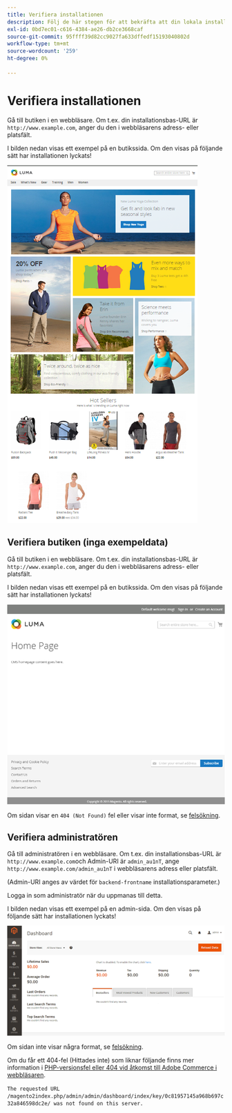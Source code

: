```yaml
---
title: Verifiera installationen
description: Följ de här stegen för att bekräfta att din lokala installation av Adobe Commerce eller Magento Open Source lyckades.
exl-id: 0bd7ec01-c616-4384-ae26-db2ce3668caf
source-git-commit: 95ffff39d82cc9027fa633dffedf15193040802d
workflow-type: tm+mt
source-wordcount: '259'
ht-degree: 0%

---
```


# Verifiera installationen

Gå till butiken i en webbläsare. Om t.ex. din installationsbas-URL är `http://www.example.com`, anger du den i webbläsarens adress- eller platsfält.

I bilden nedan visas ett exempel på en butikssida. Om den visas på följande sätt har installationen lyckats!

![Storefront med Luma-temat](../../assets/installation/install-success_store-luma.png)

## Verifiera butiken (inga exempeldata)

Gå till butiken i en webbläsare. Om t.ex. din installationsbas-URL är `http://www.example.com`, anger du den i webbläsarens adress- eller platsfält.

I bilden nedan visas ett exempel på en butikssida. Om den visas på följande sätt har installationen lyckats!

![Storefront som verifierar en lyckad installation](../../assets/installation/install-success_store.png)

Om sidan visar en `404 (Not Found)` fel eller visar inte format, se [felsökning](https://support.magento.com/hc/en-us/articles/360032994352).

## Verifiera administratören

Gå till administratören i en webbläsare. Om t.ex. din installationsbas-URL är `http://www.example.com`och Admin-URI är `admin_au1nT`, ange `http://www.example.com/admin_au1nT` i webbläsarens adress eller platsfält.

(Admin-URI anges av värdet för `backend-frontname` installationsparameter.)

Logga in som administratör när du uppmanas till detta.

I bilden nedan visas ett exempel på en admin-sida. Om den visas på följande sätt har installationen lyckats!

![Administratör som verifierar en lyckad installation](../../assets/installation/install_success_admin.png)

Om sidan inte visar några format, se [felsökning](https://support.magento.com/hc/en-us/articles/360032994352).

Om du får ett 404-fel (Hittades inte) som liknar följande finns mer information i [PHP-versionsfel eller 404 vid åtkomst till Adobe Commerce i webbläsaren](https://support.magento.com/hc/en-us/articles/360033117152).

`The requested URL /magento2index.php/admin/admin/dashboard/index/key/0c81957145a968b697c32a846598dc2e/ was not found on this server.`
